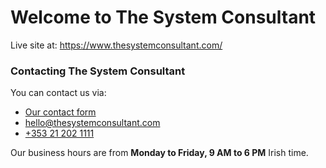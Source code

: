 # Welcome to The System Consultant

Live site at: <a href="https://www.thesystemconsultant.com/" target="_blank">https://www.thesystemconsultant.com/</a>

### Contacting The System Consultant

You can contact us via:

- <a href="https://www.thesystemconsultant.com/index#contact" target="_blank">Our contact form</a>
- <a href="mailto:hello@thesystemconsultant.com" target="_blank">hello@thesystemconsultant.com</a>
- <a href="tel:+353212021111" target="_blank">+353 21 202 1111</a>

Our business hours are from **Monday to Friday, 9 AM to 6 PM** Irish time.
